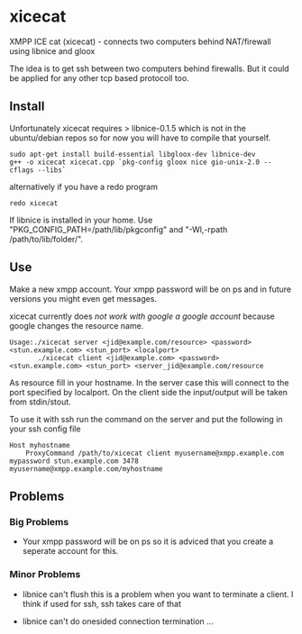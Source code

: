 # xicecat


XMPP ICE cat (xicecat) - connects two computers behind NAT/firewall using libnice and gloox

The idea is to get ssh between two computers behind firewalls. But it could be applied for any other tcp based protocoll too.

## Install

Unfortunately xicecat requires > libnice-0.1.5 which is not in the ubuntu/debian repos so for now you will have to compile that yourself.

	sudo apt-get install build-essential libgloox-dev libnice-dev
	g++ -o xicecat xicecat.cpp `pkg-config gloox nice gio-unix-2.0 --cflags --libs`

alternatively if you have a redo program

	redo xicecat

If libnice is installed in your home. Use "PKG_CONFIG_PATH=/path/lib/pkgconfig" and "-Wl,-rpath /path/to/lib/folder/".

## Use

Make a new xmpp account. Your xmpp password will be on ps and in future versions you might even get messages.

xicecat currently does *not work with google a google account* because google changes the resource name.

    Usage:./xicecat server <jid@example.com/resource> <password> <stun.example.com> <stun_port> <localport>
           ./xicecat client <jid@example.com> <password> <stun.example.com> <stun_port> <server_jid@example.com/resource

As resource fill in your hostname. In the server case this will connect to the port specified by localport. On the client side the input/output will be taken from stdin/stout.

To use it with ssh run the command on the server and put the following in your ssh config file

    Host myhostname
        ProxyCommand /path/to/xicecat client myusername@xmpp.example.com mypassword stun.example.com 3478 myusername@xmpp.example.com/myhostname

## Problems

### Big Problems

* Your xmpp password will be on ps so it is adviced that you create a seperate account for this.

### Minor Problems

* libnice can't flush this is a problem when you want to terminate a client. I think if used for ssh, ssh takes care of that

* libnice can't do onesided connection termination ...
